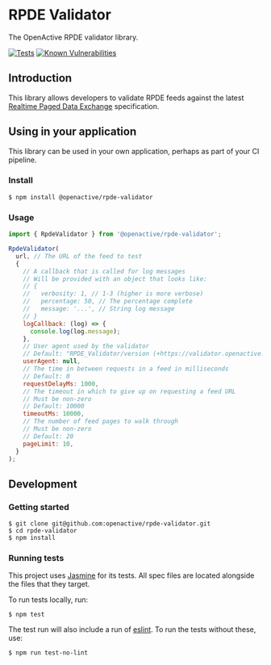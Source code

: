 # RPDE Validator

The OpenActive RPDE validator library.

[![Tests](https://github.com/openactive/rpde-validator/actions/workflows/node.js.yml/badge.svg?branch=master)](https://github.com/openactive/rpde-validator/actions/workflows/node.js.yml)
[![Known Vulnerabilities](https://snyk.io/test/github/openactive/rpde-validator/badge.svg)](https://snyk.io/test/github/openactive/rpde-validator)

## Introduction

This library allows developers to validate RPDE feeds against the latest [Realtime Paged Data Exchange](https://www.openactive.io/realtime-paged-data-exchange/) specification.

## Using in your application

This library can be used in your own application, perhaps as part of your CI pipeline.

### Install

```shell
$ npm install @openactive/rpde-validator
```

### Usage

```js
import { RpdeValidator } from '@openactive/rpde-validator';

RpdeValidator(
  url, // The URL of the feed to test
  {
    // A callback that is called for log messages
    // Will be provided with an object that looks like:
    // {
    //   verbosity: 1, // 1-3 (higher is more verbose)
    //   percentage: 50, // The percentage complete
    //   message: '...', // String log message
    // }
    logCallback: (log) => {
      console.log(log.message);
    },
    // User agent used by the validator
    // Default: "RPDE_Validator/version (+https://validator.openactive.io/rpde)"
    userAgent: null, 
    // The time in between requests in a feed in milliseconds
    // Default: 0
    requestDelayMs: 1000,
    // The timeout in which to give up on requesting a feed URL
    // Must be non-zero
    // Default: 10000
    timeoutMs: 10000,
    // The number of feed pages to walk through
    // Must be non-zero
    // Default: 20
    pageLimit: 10,
  }
);
```

## Development

### Getting started

```shell
$ git clone git@github.com:openactive/rpde-validator.git
$ cd rpde-validator
$ npm install
```
### Running tests

This project uses [Jasmine](https://jasmine.github.io/) for its tests. All spec files are located alongside the files that they target.

To run tests locally, run:

```shell
$ npm test
```

The test run will also include a run of [eslint](https://eslint.org/). To run the tests without these, use:

```shell
$ npm run test-no-lint
```
